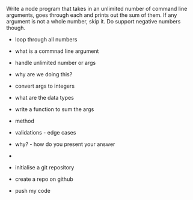 Write a node program that takes in an unlimited number of command line arguments, goes through each and prints out the sum of them. If any argument is not a whole number, skip it. Do support negative numbers though.

- loop through all numbers
- what is a commnad line argument
- handle unlimited number or args
- why are we doing this?
- convert args to integers
- what are the data types
- write a function to sum the args

- method
- validations - edge cases
- why? - how do you present your answer
- 
- initialise a git repository
- create a repo on github
- push my code
